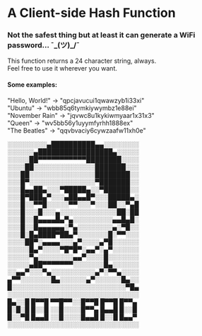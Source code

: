 # A Client-side Hash Function

### Not the safest thing but at least it can generate a WiFi password... ¯\_(ツ)_/¯

This function returns a 24 character string, always.  
Feel free to use it wherever you want.

#### Some examples:

"Hello, World!" -> "qpcjavucui1qwawzyb1i33xi"  
 "Ubuntu" -> "wbb85q6tymkiywymbz1e88ei"  
"November Rain" -> "jqvwc8u1kykiwmyaar1x31x3"  
"Queen" -> "wv5bb56y1uyymfyrhh1888ex"  
"The Beatles" -> "qqvbvaciy6cywzaafw11xh0e"  
  


░░░░░░░░░▄██████████▄▄░░░░░░░░  
░░░░░░▄█████████████████▄░░░░░  
░░░░░██▀▀▀▀▀▀▀▀▀▀▀████████░░░░  
░░░░██░░░░░░░░░░░░░░███████░░░  
░░░██░░░░░░░░░░░░░░░████████░░  
░░░█▀░░░░░░░░░░░░░░░▀███████░░  
░░░█▄▄██▄░░░▀█████▄░░▀██████░░  
░░░█▀███▄▀░░░▄██▄▄█▀░░░█████▄░  
░░░█░░▀▀█░░░░░▀▀░░░▀░░░██░░▀▄█  
░░░█░░░█░░░▄░░░░░░░░░░░░░██░██  
░░░█░░█▄▄▄▄█▄▀▄░░░░░░░░░▄▄█▄█░  
░░░█░░█▄▄▄▄▄▄░▀▄░░░░░░░░▄░▀█░░  
░░░█░█▄████▀██▄▀░░░░░░░█░▀▀░░░  
░░░░██▀░▄▄▄▄░░░▄▀░░░░▄▀█░░░░░░  
░░░░░█▄▀░░░░▀█▀█▀░▄▄▀░▄▀░░░░░░  
░░░░░▀▄░░░░░░░░▄▄▀░░░░█░░░░░░░  
░░░░░▄██▀▀▀▀▀▀▀░░░░░░░█▄░░░░░░  
░░▄▄▀░░░▀▄░░░░░░░░░░▄▀░▀▀▄░░░░  
▄▀▀░░░░░░░█▄░░░░░░▄▀░░░░░░█▄░░  
█░░░░░░░░░░░░░░░░░░░░░░░░░░▀█▄  
░░░░░░░░░░░░░░░░░░░░░░░░░░░░░░  
█▄░░█ █▀▀█ ▀▀█▀▀░░█▀▀█ █▀▀█ █▀▀▄  
█░█░█ █░░█ ░░█░░░░█▀▀▄ █▄▄█ █░░█  
█░░▀█ █▄▄█ ░░█░░░░█▄▄█ █░░█ █▄▄▀  
░░░░░░░░░░░░░░░░░░░░░░░░░░░░░░  
